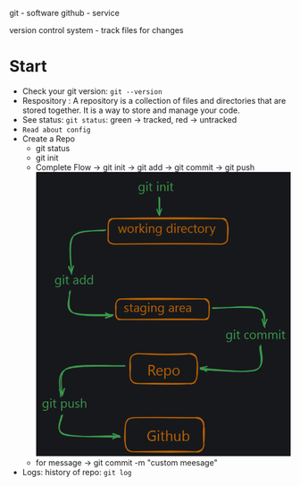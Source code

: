 git - software
github - service

version control system - track files for changes

# Start
- Check your git version: `git --version`
- Respository : A repository is a collection of files and directories that are stored together. It is a way to store and manage your code.
- See status: `git status`: green -> tracked, red -> untracked
- `Read about config`
- Create a Repo
    - git status
    - git init
    - Complete Flow -> git init -> git add -> git commit -> git push
    ![alt text](image.png)
    - for message -> git commit -m "custom meesage"
- Logs: history of repo: `git log`
